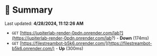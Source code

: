 # 📖 Summary
Last updated: **4/28/2024, 11:12:26 AM**

- `GET` [https://jupiterlab-render-0pdn.onrender.com/lab?](https://jupiterlab-render-0pdn.onrender.com/lab?) - **Down** (174ms)
- `GET` [https://filestreambot-b5k6.onrender.com/](https://filestreambot-b5k6.onrender.com/) - **Up** (300ms)
